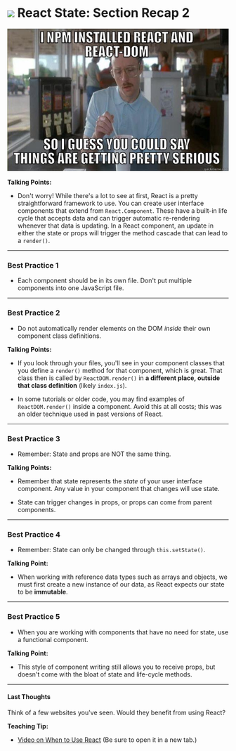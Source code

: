  # ![](https://ga-dash.s3.amazonaws.com/production/assets/logo-9f88ae6c9c3871690e33280fcf557f33.png) React State: Section Recap 2
 
![react meme](images/react-meme.jpg)

<aside class="notes">

**Talking Points:**

- Don't worry! While there's a lot to see at first, React is a pretty straightforward framework to use. You can create user interface components that extend from `React.Component`. These have a built-in life cycle that accepts data and can trigger automatic re-rendering whenever that data is updating. In a React component, an update in either the state or props will trigger the method cascade that can lead to a `render()`.

</aside>

---

### Best Practice 1

- Each component should be in its own file. Don't put multiple components into one JavaScript file.

---

### Best Practice 2

- Do not automatically render elements on the DOM *inside* their own component class definitions.
 

<aside class="notes">

**Talking Points:**

- If you look through your files, you'll see in your component classes that you define a `render()` method for that component, which is great. That class then is called by `ReactDOM.render()` in **a different place, outside that class definition** (likely `index.js`).

- In some tutorials or older code, you may find examples of `ReactDOM.render()` inside a component. Avoid this at all costs; this was an older technique used in past versions of React.

</aside>

---

### Best Practice 3

- Remember: State and props are NOT the same thing. 
  
<aside class="notes">

**Talking Points:**

- Remember that state represents the _state_ of your user interface component. Any value in your component that changes will use state.

- State can trigger changes in props, or props can come from parent components.

</aside>

---

### Best Practice 4

- Remember: State can only be changed through `this.setState()`.

<aside class="notes">

**Talking Point:**

- When working with reference data types such as arrays and objects, we must first create a new instance of our data, as React expects our state to be **immutable**.

</aside>

---

### Best Practice 5

- When you are working with components that have no need for state, use a functional component.  

<aside class="notes">

**Talking Point:**

- This style of component writing still allows you to receive props, but doesn't come with the bloat of state and life-cycle methods.

</aside>

---

#### Last Thoughts

Think of a few websites you've seen. Would they benefit from using React?

<aside class="notes">

**Teaching Tip:**

- [Video on When to Use React](https://generalassembly.wistia.com/medias/2qrtla3y8a) (Be sure to open it in a new tab.)

</aside>
